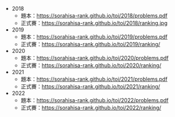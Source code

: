 -   2018
    -   題本：https://sorahisa-rank.github.io/toi/2018/problems.pdf
    -   正式賽：https://sorahisa-rank.github.io/toi/2018/ranking.jpg
-   2019
    -   題本：https://sorahisa-rank.github.io/toi/2019/problems.pdf
    -   正式賽：https://sorahisa-rank.github.io/toi/2019/ranking/
-   2020
    -   題本：https://sorahisa-rank.github.io/toi/2020/problems.pdf
    -   正式賽：https://sorahisa-rank.github.io/toi/2020/ranking/
-   2021
    -   題本：https://sorahisa-rank.github.io/toi/2021/problems.pdf
    -   正式賽：https://sorahisa-rank.github.io/toi/2021/ranking/
-   2022
    -   題本：https://sorahisa-rank.github.io/toi/2022/problems.pdf
    -   正式賽：https://sorahisa-rank.github.io/toi/2022/ranking/